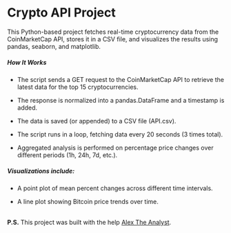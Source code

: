 # Crypto API Project
This Python-based project fetches real-time cryptocurrency data from the CoinMarketCap API, stores it in a CSV file, and visualizes the results using pandas, seaborn, and matplotlib.

##### How It Works
  * The script sends a GET request to the CoinMarketCap API to retrieve the latest data for the top 15 cryptocurrencies.

  * The response is normalized into a pandas.DataFrame and a timestamp is added.

  * The data is saved (or appended) to a CSV file (API.csv).

  * The script runs in a loop, fetching data every 20 seconds (3 times total).

  * Aggregated analysis is performed on percentage price changes over different periods (1h, 24h, 7d, etc.).

##### Visualizations include:

  * A point plot of mean percent changes across different time intervals.

  * A line plot showing Bitcoin price trends over time.<br><br>

**P.S.** This project was built with the help [Alex The Analyst](https://www.youtube.com/@AlexTheAnalyst).
